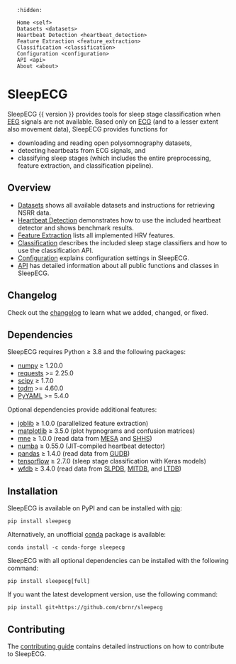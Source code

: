 ```{toctree}
   :hidden:

   Home <self>
   Datasets <datasets>
   Heartbeat Detection <heartbeat_detection>
   Feature Extraction <feature_extraction>
   Classification <classification>
   Configuration <configuration>
   API <api>
   About <about>
```

# SleepECG
SleepECG {{ version }} provides tools for sleep stage classification when [EEG](https://en.wikipedia.org/wiki/Electroencephalography) signals are not available. Based only on [ECG](https://en.wikipedia.org/wiki/Electrocardiography) (and to a lesser extent also movement data), SleepECG provides functions for
- downloading and reading open polysomnography datasets,
- detecting heartbeats from ECG signals, and
- classifying sleep stages (which includes the entire preprocessing, feature extraction, and classification pipeline).

## Overview
- [Datasets](./datasets) shows all available datasets and instructions for retrieving NSRR data.
- [Heartbeat Detection](./heartbeat_detection) demonstrates how to use the included heartbeat detector and shows benchmark results.
- [Feature Extraction](./feature_extraction) lists all implemented HRV features.
- [Classification](./classification) describes the included sleep stage classifiers and how to use the classification API.
- [Configuration](./configuration) explains configuration settings in SleepECG.
- [API](./api) has detailed information about all public functions and classes in SleepECG.

## Changelog
Check out the [changelog](https://github.com/cbrnr/sleepecg/blob/main/CHANGELOG.md) to learn what we added, changed, or fixed.

## Dependencies
SleepECG requires Python ≥ 3.8 and the following packages:
- [numpy](http://www.numpy.org/) ≥ 1.20.0
- [requests](https://requests.readthedocs.io/en/latest/) >= 2.25.0
- [scipy](https://scipy.org/) ≥ 1.7.0
- [tqdm](https://tqdm.github.io/) >= 4.60.0
- [PyYAML](https://pyyaml.org/) >= 5.4.0

Optional dependencies provide additional features:
- [joblib](https://joblib.readthedocs.io/en/latest/) ≥ 1.0.0 (parallelized feature extraction)
- [matplotlib](https://matplotlib.org/) ≥ 3.5.0 (plot hypnograms and confusion matrices)
- [mne](https://mne.tools/stable/index.html) ≥ 1.0.0 (read data from [MESA](https://sleepdata.org/datasets/mesa) and [SHHS](https://sleepdata.org/datasets/shhs))
- [numba](https://numba.pydata.org/) ≥ 0.55.0 (JIT-compiled heartbeat detector)
- [pandas](https://pandas.pydata.org/) ≥ 1.4.0 (read data from [GUDB](https://berndporr.github.io/ECG-GUDB))
- [tensorflow](https://www.tensorflow.org/) ≥ 2.7.0 (sleep stage classification with Keras models)
- [wfdb](https://github.com/MIT-LCP/wfdb-python/) ≥ 3.4.0 (read data from [SLPDB](https://physionet.org/content/slpdb), [MITDB](https://physionet.org/content/mitdb), and [LTDB](https://physionet.org/content/ltdb))

## Installation
SleepECG is available on PyPI and can be installed with [pip](https://pip.pypa.io/en/stable/):

```
pip install sleepecg
```

Alternatively, an unofficial [conda](https://docs.conda.io/en/latest/) package is available:

```
conda install -c conda-forge sleepecg
```

SleepECG with all optional dependencies can be installed with the following command:

```
pip install sleepecg[full]
```

If you want the latest development version, use the following command:

```
pip install git+https://github.com/cbrnr/sleepecg
```

## Contributing
The [contributing guide](https://github.com/cbrnr/sleepecg/blob/main/CONTRIBUTING.md) contains detailed instructions on how to contribute to SleepECG.
